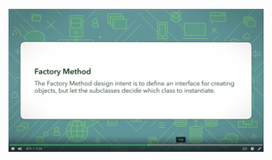 [![IMAGE ALT TEXT HERE](https://github.com/mohamad3li/Design-Patterns/blob/master/FactoryMethod/Shots/Factory%20Method%20(1).png)](https://docs.google.com/presentation/d/e/2PACX-1vRYv85x88vcnjHVbn_9U6FRz3wIQlP5CrjMyDxy3mIVfQyh9gH4ghvbYUjkgdJZlA/pub?start=false&loop=false&delayms=3000)


